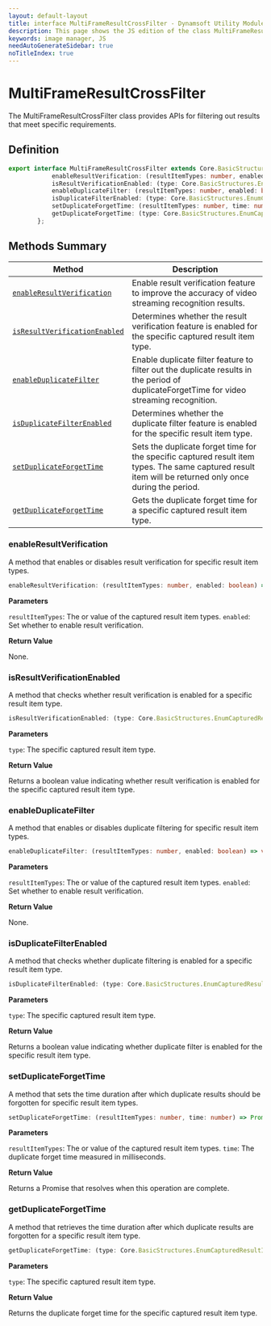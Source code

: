 ```yaml
---
layout: default-layout
title: interface MultiFrameResultCrossFilter - Dynamsoft Utility Module JS Edition API Reference
description: This page shows the JS edition of the class MultiFrameResultCrossFilter in Dynamsoft Utility Module.
keywords: image manager, JS
needAutoGenerateSidebar: true
noTitleIndex: true
---
```


# MultiFrameResultCrossFilter

The MultiFrameResultCrossFilter class provides APIs for filtering out results that meet specific requirements.

## Definition

```ts
export interface MultiFrameResultCrossFilter extends Core.BasicStructures.CapturedResultFilter {
            enableResultVerification: (resultItemTypes: number, enabled: boolean) => void;
            isResultVerificationEnabled: (type: Core.BasicStructures.EnumCapturedResultItemType) => boolean;
            enableDuplicateFilter: (resultItemTypes: number, enabled: boolean) => void;
            isDuplicateFilterEnabled: (type: Core.BasicStructures.EnumCapturedResultItemType) => boolean;
            setDuplicateForgetTime: (resultItemTypes: number, time: number) => Promise<void>;
            getDuplicateForgetTime: (type: Core.BasicStructures.EnumCapturedResultItemType) => Promise<number>;
        };
```

## Methods Summary

| Method       | Description |
|----------------------|-------------|
| [`enableResultVerification`](#enableresultverification)         | Enable result verification feature to improve the accuracy of video streaming recognition results. |
| [`isResultVerificationEnabled`](#isresultverificationenabled)   | Determines whether the result verification feature is enabled for the specific captured result item type. |
| [`enableDuplicateFilter`](#enableduplicatefilter)               | Enable duplicate filter feature to filter out the duplicate results in the period of duplicateForgetTime for video streaming recognition. |
| [`isDuplicateFilterEnabled`](#isduplicatefilterenabled)         | Determines whether the duplicate filter feature is enabled for the specific result item type. |
| [`setDuplicateForgetTime`](#setduplicateforgettime)             | Sets the duplicate forget time for the specific captured result item types. The same captured result item will be returned only once during the period. |
| [`getDuplicateForgetTime`](#getduplicateforgettime)             | Gets the duplicate forget time for a specific captured result item type. |


### enableResultVerification

A method that enables or disables result verification for specific result item types.

```ts
enableResultVerification: (resultItemTypes: number, enabled: boolean) => void;
```

**Parameters**

`resultItemTypes`:  The or value of the captured result item types.
`enabled`: Set whether to enable result verification.

**Return Value**

None.

### isResultVerificationEnabled

A method that checks whether result verification is enabled for a specific result item type.

```ts
isResultVerificationEnabled: (type: Core.BasicStructures.EnumCapturedResultItemType) => boolean;
```

**Parameters**

`type`:  The specific captured result item type.

**Return Value**

Returns a boolean value indicating whether result verification is enabled for the specific captured result item type.

### enableDuplicateFilter

A method that enables or disables duplicate filtering for specific result item types.

```ts
enableDuplicateFilter: (resultItemTypes: number, enabled: boolean) => void;
```

**Parameters**

`resultItemTypes`:  The or value of the captured result item types.
`enabled`: Set whether to enable result verification.

**Return Value**

None.

### isDuplicateFilterEnabled

A method that checks whether duplicate filtering is enabled for a specific result item type.

```ts
isDuplicateFilterEnabled: (type: Core.BasicStructures.EnumCapturedResultItemType) => boolean;
```

**Parameters**

`type`:  The specific captured result item type.

**Return Value**

Returns a boolean value indicating whether duplicate filter is enabled for the specific result item type.

### setDuplicateForgetTime

A method that sets the time duration after which duplicate results should be forgotten for specific result item types.

```ts
setDuplicateForgetTime: (resultItemTypes: number, time: number) => Promise<void>;
```

**Parameters**

`resultItemTypes`: The or value of the captured result item types.
`time`: The duplicate forget time measured in milliseconds.

**Return Value**

Returns a Promise that resolves when this operation are complete.

### getDuplicateForgetTime

A method that retrieves the time duration after which duplicate results are forgotten for a specific result item type.

```ts
getDuplicateForgetTime: (type: Core.BasicStructures.EnumCapturedResultItemType) => Promise<number>;
```

**Parameters**

`type`: The specific captured result item type.

**Return Value**

Returns the duplicate forget time for the specific captured result item type.
